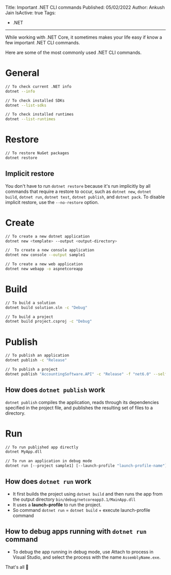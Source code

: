 Title: Important .NET CLI commands
Published: 05/02/2022
Author: Ankush Jain
IsActive: true
Tags:
  - .NET
---
While working with .NET Core, it sometimes makes your life easy if know a few important .NET CLI commands. 

Here are some of the most commonly used .NET CLI commands.

# General
```bash
// To check current .NET info
dotnet --info

// To check installed SDKs
dotnet --list-sdks

// To check installed runtimes
dotnet --list-runtimes
```

# Restore
```bash
// To restore NuGet packages
dotnet restore
```

## Implicit restore
You don't have to run `dotnet restore` because it's run implicitly by all commands that require a restore to occur, such as `dotnet new`, `dotnet build`, `dotnet run`, `dotnet test`, `dotnet publish`, and `dotnet pack`. To disable implicit restore, use the `--no-restore` option.

# Create
```bash
// To create a new dotnet application
dotnet new <template> --output <output-directory>

//  To create a new console application
dotnet new console --output sample1

// To create a new web application
dotnet new webapp -o aspnetcoreapp
```

# Build
```bash
// To build a solution
dotnet build solution.sln -c "Debug"

// To build a project
dotnet build project.csproj -c "Debug"
```

# Publish
```bash
// To publish an application
dotnet publish -c "Release"

// To publish a project
dotnet publish "AccountingSoftware.API" -c "Release" -f "net6.0" --self-contained false
```

## How does `dotnet publish` work
`dotnet publish` compiles the application, reads through its dependencies specified in the project file, and publishes the resulting set of files to a directory.

# Run
```bash
// To run published app directly
dotnet MyApp.dll

// To run an application in debug mode
dotnet run [--project sample1] [--launch-profile "launch-profile-name"]
```

## How does `dotnet run` work
* It first builds the project using `dotnet build` and then runs the app from the output directory `bin/debug/netcoreapp3.1/MainApp.dll`
* It uses a **launch-profile** to run the project.
* So command `dotnet run` = `dotnet build` + execute launch-profile command

## How to debug apps running with `dotnet run` command
* To debug the app running in debug mode, use Attach to process in Visual Studio, and select the process with the name `AssemblyName.exe`.

That's all 🙂

                